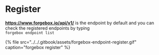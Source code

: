 # Register

**https://www.forgebox.io/api/v1/** is the endpoint by default and you can check the registered endpoints by typing  
`forgebox endpoint list`

{% file src="../../.gitbook/assets/forgebox-endpoint-register.gif" caption="forgebox register" %}


